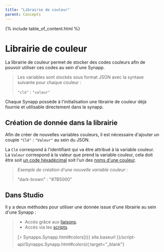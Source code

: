 ```yaml
---
title: "Librairie de couleur"
parent: Concepts
---
```



{% include table_of_content.html %}

# Librairie de couleur

La librairie de couleur permet de stocker des codes couleurs afin de pouvoir utiliser ces codes au sein d'une Synapp.

>Les variables sont stockés sous format JSON avec la syntaxe suivante pour chaque couleur :
>
>`"clé"` : `"valeur"`

Chaque Synapp possède à l'initialisation une librairie de couleur déjà fournie et utilisable directement dans la synapp.

## Création de donnée dans la librairie

Afin de créer de nouvelles variables couleurs, il est nécessaire d'ajouter un couple `"Clé"` : `"Valeur"` au sein du JSON.

La `Clé` correspond à l'identifiant qui va être attribué à la variable couleur.
<br>
La `Valeur` correspond à la valeur que prend la variable couleur, cela doit être soit [un code héxadécimal](https://htmlcolorcodes.com/fr/) soit l'un des [noms d'une couleur](https://developer.mozilla.org/fr/docs/Web/CSS/color_value).

>*Exemple de création d'une nouvelle variable couleur :*
>
>"dark-brown" : "#7B5000"

## Dans Studio

Il y a deux méthodes pour utiliser une donnée issue d'une librairie au sein d'une Synapp :

>- Accès grâce aux [liaisons](binding.md).
>- Accès via les [scripts](scripts/index.md).
>
>[⚡ Synapps.Synapp.html#colors]({{ site.baseurl }}/script-api/Synapps.Synapp.html#colors){:target="_blank"}
